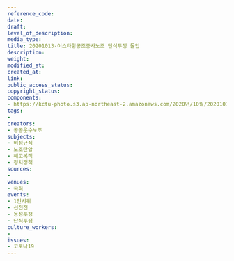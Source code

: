 ```yaml
---
reference_code: 
date: 
draft: 
level_of_description: 
media_type: 
title: 20201013-이스타항공조종사노조 단식투쟁 돌입
description: 
weight: 
modified_at: 
created_at: 
link: 
public_access_status: 
copyright_status: 
components:
- https://kctu-photo.s3.ap-northeast-2.amazonaws.com/2020년/10월/20201013-이스타항공조종사노조+단식투쟁+돌입/_W5D0284.JPG
tags:
- 
creators:
- 공공운수노조
subjects:
- 비정규직
- 노조탄압
- 해고복직
- 정치정책
sources:
- 
venues:
- 국회
events:
- 1인시위
- 선전전
- 농성투쟁
- 단식투쟁
culture_workers:
- 
issues:
- 코로나19
---
```

